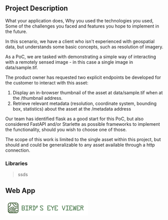 ## Project Description

What your application does,
Why you used the technologies you used,
Some of the challenges you faced and features you hope to implement in the future.

In this scenario, we have a client who isn't experienced with geospatial data, but understands some basic concepts, such
as resolution of imagery.

As a PoC, we are tasked with demonstrating a simple way of interacting with a remotely sensed image - in this case a
single image in data/sample.tif.

The product owner has requested two explicit endpoints be developed for the customer to interact with this asset:

1. Display an in-browser thumbnail of the asset at data/sample.tif when at the /thumbnail address.
2. Retrieve relevant metadata (resolution, coordinate system, bounding box, statistics) about the asset at the /metadata
   address

Our team has identified flask as a good start for this PoC, but also considered FastAPI and/or Starlette as possible
frameworks to implement the functionality, should you wish to choose one of those.

The scope of this work is limited to the single asset within this project, but should and could be generalizable to any
asset available through a http connection.

### Libraries

>
>
>
> ssds

## Web App

<img src=".\static\images\logo_terra_transp.png" alt="logo_terra" width="260"/>


